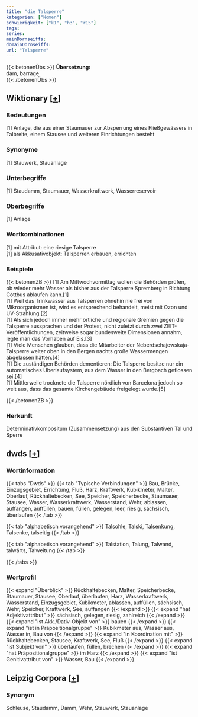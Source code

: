 ```yaml
---
title: "die Talsperre"
kategorien: ["Nomen"]
schwierigkeit: ["k1", "h3", "r15"]
tags:
series:
mainDornseiffs:
domainDornseiffs:
url: "Talsperre"
---
```


{{< betonenÜbs >}}
**Übersetzung:**  
dam, barrage  
{{< /betonenÜbs >}}

## Wiktionary [[+](https://de.wiktionary.org/wiki/Talsperre)]

### Bedeutungen
[1] Anlage, die aus einer Staumauer zur Absperrung eines Fließgewässers in Talbreite, einem Stausee und weiteren Einrichtungen besteht  

### Synonyme
[1] Stauwerk, Stauanlage  

### Unterbegriffe
[1] Staudamm, Staumauer, Wasserkraftwerk, Wasserreservoir  

### Oberbegriffe
[1] Anlage  

### Wortkombinationen
[1] mit Attribut: eine riesige Talsperre  
[1] als Akkusativobjekt: Talsperren erbauen, errichten  

### Beispiele
{{< betonenZB >}}
[1] Am Mittwochvormittag wollen die Behörden prüfen, ob wieder mehr Wasser als bisher aus der Talsperre Spremberg in Richtung Cottbus ablaufen kann.[1]  
[1] Weil das Trinkwasser aus Talsperren ohnehin nie frei von Mikroorganismen ist, wird es entsprechend behandelt, meist mit Ozon und UV-Strahlung.[2]  
[1] Als sich jedoch immer mehr örtliche und regionale Gremien gegen die Talsperre aussprachen und der Protest, nicht zuletzt durch zwei ZEIT-Veröffentlichungen, zeitweise sogar bundesweite Dimensionen annahm, legte man das Vorhaben auf Eis.[3]  
[1] Viele Menschen glauben, dass die Mitarbeiter der Neberdschajewskaja-Talsperre weiter oben in den Bergen nachts große Wassermengen abgelassen hätten.[4]  
[1] Die zuständigen Behörden dementieren: Die Talsperre besitze nur ein automatisches Überlaufsystem, aus dem Wasser in den Bergbach geflossen sei.[4]  
[1] Mittlerweile trocknete die Talsperre nördlich von Barcelona jedoch so weit aus, dass das gesamte Kirchengebäude freigelegt wurde.[5]  

{{< /betonenZB >}}
### Herkunft
Determinativkompositum (Zusammensetzung) aus den Substantiven Tal und Sperre  



## dwds [[+](https://www.dwds.de/wb/Talsperre)]

### Wortinformation
{{< tabs "Dwds" >}}
{{< tab "Typische Verbindungen" >}}
Bau, Brücke, Einzugsgebiet, Errichtung, Fluß, Harz, Kraftwerk, Kubikmeter, Malter, Oberlauf, Rückhaltebecken, See, Speicher, Speicherbecke, Staumauer, Stausee, Wasser, Wasserkraftwerk, Wasserstand, Wehr, ablassen, auffangen, auffüllen, bauen, füllen, gelegen, leer, riesig, sächsisch, überlaufen
{{< /tab >}}

{{< tab "alphabetisch vorangehend" >}}
Talsohle, Talski, Talsenkung, Talsenke, talseitig
{{< /tab >}}

{{< tab "alphabetisch vorangehend" >}}
Talstation, Talung, Talwand, talwärts, Talweitung
{{< /tab >}}

{{< /tabs >}}

### Wortprofil
{{< expand "Überblick" >}} Rückhaltebecken, Malter, Speicherbecke, Staumauer, Stausee, Oberlauf, überlaufen, Harz, Wasserkraftwerk, Wasserstand, Einzugsgebiet, Kubikmeter, ablassen, auffüllen, sächsisch, Wehr, Speicher, Kraftwerk, See, auffangen {{< /expand >}}
{{< expand "hat Adjektivattribut" >}} sächsisch, gelegen, riesig, zahlreich {{< /expand >}}
{{< expand "ist Akk./Dativ-Objekt von" >}} bauen {{< /expand >}}
{{< expand "ist in Präpositionalgruppe" >}} Kubikmeter aus, Wasser aus, Wasser in, Bau von {{< /expand >}}
{{< expand "in Koordination mit" >}} Rückhaltebecken, Stausee, Kraftwerk, See, Fluß {{< /expand >}}
{{< expand "ist Subjekt von" >}} überlaufen, füllen, brechen {{< /expand >}}
{{< expand "hat Präpositionalgruppe" >}} im Harz {{< /expand >}}
{{< expand "ist Genitivattribut von" >}} Wasser, Bau {{< /expand >}}

## Leipzig Corpora [[+](https://corpora.uni-leipzig.de/en/res?word=Talsperre&corpusId=deu_newscrawl-public_2018)]


### Synonym
Schleuse, Staudamm, Damm, Wehr, Stauwerk, Stauanlage

